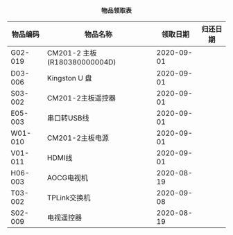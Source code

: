 <center><b>物品领取表</b></center>

| 物品编码 | 物品名称                     | 领取日期   | 归还日期 |
| -------- | ---------------------------- | ---------- | -------- |
| G02-019  | CM201-2 主板(R180380000004D) | 2020-09-01 |          |
| D03-006  | Kingston U 盘                | 2020-09-01 |          |
| S03-002  | CM201-2主板遥控器            | 2020-09-01 |          |
| E05-003  | 串口转USB线                  | 2020-09-01 |          |
| W01-010  | CM201-2主板电源              | 2020-09-01 |          |
| V01-011  | HDMI线                       | 2020-09-01 |          |
| H06-003  | AOCG电视机                   | 2020-08-19 |          |
| T03-002  | TPLink交换机                 | 2020-09-08 |          |
| S02-009  | 电视遥控器                   | 2020-08-19 |          |

